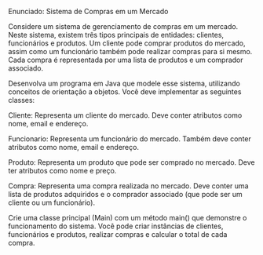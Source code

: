 Enunciado: Sistema de Compras em um Mercado

Considere um sistema de gerenciamento de compras em um mercado. Neste sistema, existem três tipos principais de entidades: clientes, funcionários e produtos. Um cliente pode comprar produtos do mercado, assim como um funcionário também pode realizar compras para si mesmo. Cada compra é representada por uma lista de produtos e um comprador associado.

Desenvolva um programa em Java que modele esse sistema, utilizando conceitos de orientação a objetos. Você deve implementar as seguintes classes:

Cliente: Representa um cliente do mercado. Deve conter atributos como nome, email e endereço.

Funcionario: Representa um funcionário do mercado. Também deve conter atributos como nome, email e endereço.

Produto: Representa um produto que pode ser comprado no mercado. Deve ter atributos como nome e preço.

Compra: Representa uma compra realizada no mercado. Deve conter uma lista de produtos adquiridos e o comprador associado (que pode ser um cliente ou um funcionário).

Crie uma classe principal (Main) com um método main() que demonstre o funcionamento do sistema. Você pode criar instâncias de clientes, funcionários e produtos, realizar compras e calcular o total de cada compra.